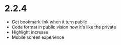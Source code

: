 # 2.2.4
* Get bookmark link when it turn public
* Code format in public vision now it's like the private
* Highlight increase
* Mobile screen experience
